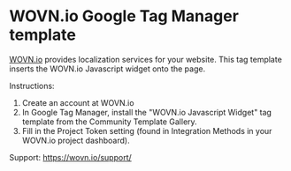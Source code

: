 # WOVN.io Google Tag Manager template

[WOVN.io](https://wovn.io) provides localization services for your website.
This tag template inserts the WOVN.io Javascript widget onto the page.

Instructions:
1. Create an account at WOVN.io
2. In Google Tag Manager, install the "WOVN.io Javascript Widget" tag template from the Community Template Gallery.
3. Fill in the Project Token setting (found in Integration Methods in your WOVN.io project dashboard).

Support:
https://wovn.io/support/
